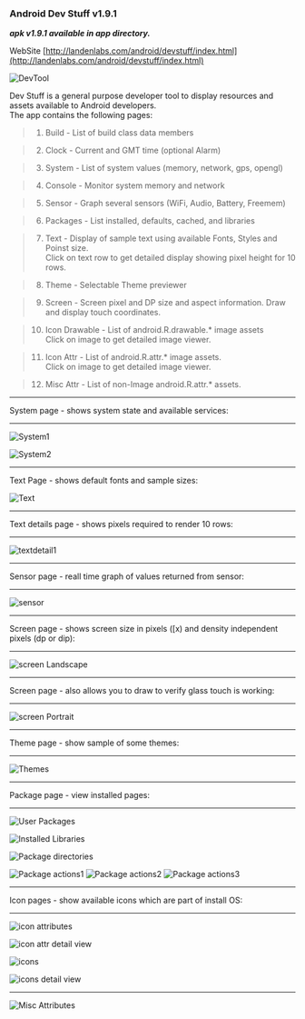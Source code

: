 ### Android Dev Stuff v1.9.1

***apk v1.9.1  available in app directory.***

WebSite
[http://landenlabs.com/android/devstuff/index.html](http://landenlabs.com/android/devstuff/index.html)

![DevTool](http://landenlabs.com//android/devstuff/dev_stuff.png)

Dev Stuff is a general purpose developer tool to display resources and assets
available to Android developers.  
The app contains the following pages:

>   1. Build \- List of build class data members

>   2. Clock \- Current and GMT time (optional Alarm)

>   3. System \- List of system values (memory, network, gps, opengl)

>   4. Console \- Monitor system memory and network

>   5. Sensor \- Graph several sensors (WiFi, Audio, Battery, Freemem)

>   6. Packages \- List installed, defaults, cached, and libraries

>   7. Text \- Display of sample text using available Fonts, Styles and Poinst
size.  
Click on text row to get detailed display showing pixel height for 10 rows.

>   8. Theme \- Selectable Theme previewer

>   9. Screen \- Screen pixel and DP size and aspect information. Draw and
display touch coordinates.

>   10. Icon Drawable \- List of android.R.drawable.* image assets  
Click on image to get detailed image viewer.

>   11. Icon Attr \- List of android.R.attr.* image assets.  
Click on image to get detailed image viewer.

>   12. Misc Attr \- List of non-Image android.R.attr.* assets.

***
System page - shows system state and available services:
***
![System1](http://landenlabs.com//android/devstuff/system1.jpg)

![System2](http://landenlabs.com//android/devstuff/system2a.jpg)
 
 
***
Text Page - shows default fonts and sample sizes:

![Text](http://landenlabs.com//android/devstuff/text.jpg)

***
Text details page - shows pixels required to render 10 rows:
***
![textdetail1](http://landenlabs.com//android/devstuff/text-detail1.jpg)

***
Sensor page - reall time graph of values returned from sensor:
***
![sensor](http://landenlabs.com//android/devstuff/sensor.jpg)

***
Screen page - shows screen size in pixels ([x) and density independent pixels (dp or dip):
***
![screen Landscape](http://landenlabs.com//android/devstuff/screen-landscape.jpg)

***
Screen page - also allows you to draw to verify glass touch is working:
***
![screen Portrait](http://landenlabs.com//android/devstuff/screen-portrait.jpg)

***
Theme page - show sample of some themes:
***
![Themes](http://landenlabs.com//android/devstuff/theme-menu.jpg)

***
Package page - view installed pages:
***
![User Packages](http://landenlabs.com//android/devstuff/package-user.jpg)

![Installed Libraries](http://landenlabs.com//android/devstuff/package-libs.jpg)

![Package directories](http://landenlabs.com//android/devstuff/package-cache.jpg)

![Package actions1](http://landenlabs.com//android/devstuff/package-pref.jpg)
![Package actions2](http://landenlabs.com//android/devstuff/package-pref2.jpg)
![Package actions3](http://landenlabs.com//android/devstuff/package-pref3.jpg)

***
Icon pages - show available icons which are part of install OS:
***
![icon attributes](http://landenlabs.com//android/devstuff/iconattr1.jpg)

![icon attr detail view](http://landenlabs.com//android/devstuff/iconattr-detail.jpg)

![icons](http://landenlabs.com//android/devstuff/icondraw1.jpg)

![icons detail view](http://landenlabs.com//android/devstuff/icondraw-detail.jpg)

***
![Misc Attributes](http://landenlabs.com//android/devstuff/miscattr.jpg)
